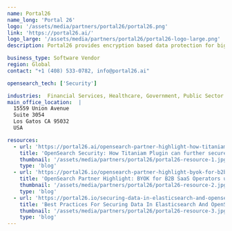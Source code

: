 ```yaml
---
name: Portal26
name_long: 'Portal 26'
logo: '/assets/media/partners/portal26/portal26.png'
link: 'https://portal26.ai/'
logo_large: '/assets/media/partners/portal26/portal26-logo-large.png'
description: Portal26 provides encryption based data protection for big data stores such as AWS S3, OpenSearch, Redshift etc. Portal26 also leverages the above encryption to provide a SaaS platform for customers to monitor and understand data security risks in the GenAI usage within the enterprise.

business_type: Software Vendor
region: Global
contact: "+1 (408) 533-0782, info@portal26.ai"

opensearch_tech: ['Security']

industries:  Financial Services, Healthcare, Government, Public Sector
main_office_location:  |
  15559 Union Avenue
  Suite 3054
  Los Gatos CA 95032
  USA

resources:
  - url: 'https://portal26.ai/opensearch-partner-highlight-how-titaniam-arcus-can-further-secure-your-opensearch-deployment/'
    title: 'OpenSearch Security: How Titaniam Plugin can further secure your OpenSearch Deployment'
    thumbnail: '/assets/media/partners/portal26/portal26-resource-1.jpg'
    type: 'blog'
  - url: 'https://portal26.io/opensearch-partner-highlight-byok-for-b2b-saas-operators-using-opensearch/'
    title: 'OpenSearch Partner Highlight: BYOK for B2B SaaS Operators using OpenSearch'
    thumbnail: '/assets/media/partners/portal26/portal26-resource-2.jpg'
    type: 'blog'
  - url: 'https://portal26.io/securing-data-in-elasticsearch-and-opensearch/'
    title: 'Best Practices For Securing Data In Elasticsearch And OpenSearch'
    thumbnail: '/assets/media/partners/portal26/portal26-resource-3.jpg'
    type: 'blog'
---
```

